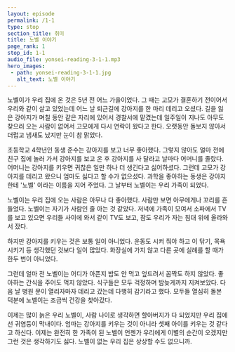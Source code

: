 ```yaml
---
layout: episode
permalink: /1-1
type: stop
section_title: 취미
title: 노벨 이야기
page_rank: 1
stop_id: 1-1
audio_file: yonsei-reading-3-1-1.mp3
hero_images:
 - path: yonsei-reading-3-1-1.jpg
   alt_text: 노벨 이야기
---
```

노벨이가 우리 집에 온 것은 5년 전 어느 가을이었다. 그 때는 고모가 결혼하기 전이어서 우리와 같이 살고 있었는데 어느 날 퇴근길에 강아지를 한 마리 데리고 오셨다. 길을 잃은 강아지가 며칠 동안 같은 자리에 있어서 경찰서에 맡겼는데 일주일이 지나도 아무도 찾으러 오는 사람이 없어서 고모에게 다시 연락이 왔다고 한다. 오랫동안 돌보지 않아서 더럽고 냄새도 났지만 눈이 참 맑았다.

초등학교 4학년인 동생 준수는 강아지를 보고 너무 좋아했다. 그렇지 않아도 얼마 전에 친구 집에 놀러 가서 강아지를 보고 온 후 강아지를 사 달라고 날마다 어머니를 졸랐다. 어머니는 강아지를 키우면 귀찮은 일만 하나 더 생긴다고 싫어하셨다. 그런데 고모가 강아지를 데리고 왔으니 엄마도 싫다고 할 수가 없으셨다. 과학을 좋아하는 동생은 강아지한테 '노벨' 이라는 이름을 지어 주었다. 그 날부터 노벨이는 우리 가족이 되었다.

노벨이는 우리 집에 오는 사람은 아무나 다 좋아했다. 사람만 보면 아무에게나 꼬리를 흔들었다. 노벨이는 자기가 사람인 줄 아는 것 같았다. 저녁에 가족이 모여서 소파에서 TV를 보고 있으면 우리들 사이에 와서 같이 TV도 보고, 잠도 우리가 자는 침대 위에 올라와서 잤다.

하지만 강아지를 키우는 것은 보통 일이 아니었다. 운동도 시켜 줘야 하고 이 닦기, 목욕 시키기 등 생각했던 것보다 일이 많았다. 화장실에 가지 않고 다른 곳에 실례를 할 때가 한두 번이 아니었다.

그런데 얼마 전 노벨이는 어디가 아픈지 밥도 안 먹고 엎드려서 꼼짝도 하지 않았다. 좋아하는 간식을 주어도 먹지 않았다. 식구들은 모두 걱정하며 밤늦게까지 지켜보았다. 다음 날 병원 문이 열리자마자 데리고 갔는데 다행히 감기라고 했다. 모두들 열심히 돌본 덕분에 노벨이는 조금씩 건강을 찾아갔다.

이제는 많이 늙은 우리 노벨이, 사람 나이로 생각하면 할아버지가 다 되었지만 우리 집에선 귀염둥이 막내이다. 엄마는 강아지를 키우는 것이 아니라 셋째 아이를 키우는 것 같다고 하신다. 이제는 완전히  한 가족이 된 노벨이 언젠가 우리에게 이별의 순간이 오겠지만 그런 것은 생각하기도 싫다. 노벨이 없는 우리 집은 상상할 수도 없으니까.
